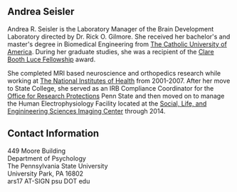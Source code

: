 ## Andrea Seisler

Andrea R. Seisler is the Laboratory Manager of the Brain Development Laboratory directed by Dr. Rick O. Gilmore. She received her bachelor's and master's degree in Biomedical Engineering from [The Catholic University of America](http://www.cua.edu/). During her graduate studies, she was a recipient of the [Clare Booth Luce Fellowship](http://www.hluce.org/cblprogram.aspx) award. 

She completed MRI based neuroscience and orthopedics research while working at [The National Institutes of Health](http://www.nih.gov/) from 2001-2007. After her move to State College, she served as an IRB Compliance Coordinator for the [Office for Research Protections](http://www.research.psu.edu/orp/humans) Penn State and then moved on to manage the Human Electrophysiology Facility located at the [Social, Life, and Enginineering Sciences Imaging Center](http://www.imaging.psu.edu/) through 2014.

## Contact Information
<p>449 Moore Building<br/>
Department of Psychology<br/>
The Pennsylvania State University<br/>
University Park, PA 16802<br/>
ars17 AT-SIGN psu DOT edu</p>
